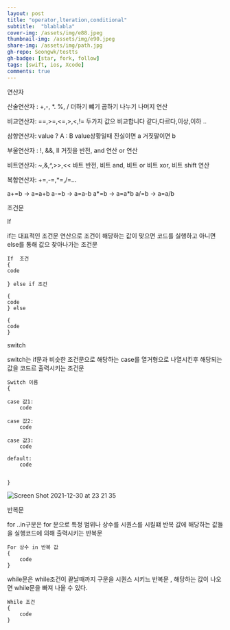 ```yaml
---
layout: post
title: "operator,lteration,conditional"
subtitle:  "blablabla"
cover-img: /assets/img/e88.jpeg
thumbnail-img: /assets/img/e90.jpeg
share-img: /assets/img/path.jpg
gh-repo: Seongwk/testts
gh-badge: [star, fork, follow]
tags: [swift, ios, Xcode]
comments: true
---
```

연산자

산술연산자 : +,-, *. %, / 
더하기 뺴기 곱하기 나누기 나머지 연산

비교연산자: ==,>=,<=,>,<,!=
두가지 값으 비교합니다 같다,다르다,이상,이하 ..

삼항연산자: value ? A : B
value상황일때 진실이면 a  거짓말이면 b

부울연산자 : !, &&, II
거짓을 반전, and 연산 or 연산

비트연산자: ~,&,^,>>,<<
바트 반전, 비트 and, 비트 or  비트 xor, 비트 shift 연산

복합연산자: +=,-=,*=,/=…

a+=b -> a=a+b
a-=b -> a=a-b
a*=b -> a=a*b
a/=b -> a=a/b


조건문

If

if는 대표적인 조건문 연산으로 조건이 해당하는 값이 맞으면 코드를 실행하고 아니면 else를 통해 값으 찾아나가는 조건문

	If  조건
	{
	code

	} else if 조건

	{
	code
	} else

	{	
	code
	}




switch

switch는 if문과 비슷한 조건문으로 해당하는 case를 열거형으로 나열시킨후 해당되는 값을 코드르 출력시키는 조건문

	Switch 이름
	{	

	case 값1:
		code
		
	case 값2:
		code
		
	case 값3:
		code
		
	default:
		code


	}
	
	
![Screen Shot 2021-12-30 at 23 21 35](https://user-images.githubusercontent.com/40172001/147760309-e04ff1e0-fdf9-47f7-8855-adf0dd3d2476.png)


반복문

for ..in구문은 for 문으로 특정 범위나 상수를 시퀀스를 시킬떄 반복 값에 해당하는 값들을 실행코드에 의해 출력시키는 반복문

	For 상수 in 반복 값
	{	
		code
	}

while문은 while조건이 끝날때까지 구문을 시퀀스 시키느 반복문 , 해당하는 값이 나오면 while문을 빠져 나올 수 있다.

	While 조건
	{
		code
	}

